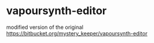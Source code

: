 # vapoursynth-editor
modified version of the original https://bitbucket.org/mystery_keeper/vapoursynth-editor
